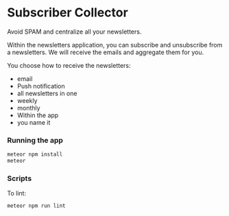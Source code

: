 # Subscriber Collector
Avoid SPAM and centralize all your newsletters.

Within the newsletters application, you can subscribe
and unsubscribe from a newsletters. We will receive the
emails and aggregate them for you.

You choose how to receive the newsletters:
* email
* Push notification
* all newsletters in one
* weekly
* monthly
* Within the app
* you name it

### Running the app

```bash
meteor npm install
meteor
```

### Scripts

To lint:

```bash
meteor npm run lint
```

